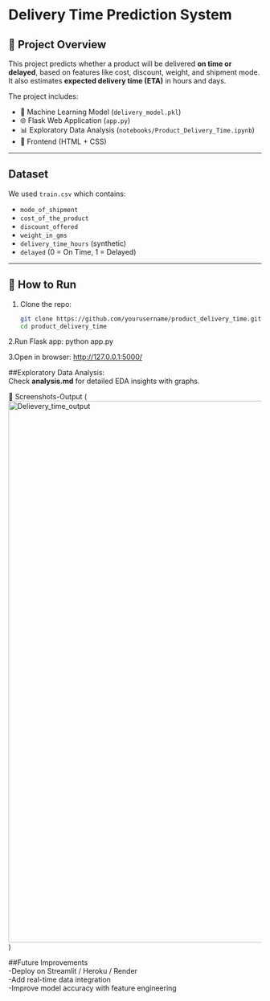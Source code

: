 # Delivery Time Prediction System

## 📌 Project Overview
This project predicts whether a product will be delivered **on time or delayed**, based on features like cost, discount, weight, and shipment mode.  
It also estimates **expected delivery time (ETA)** in hours and days.

The project includes:
- 🧠 Machine Learning Model (`delivery_model.pkl`)
- 🌐 Flask Web Application (`app.py`)
- 📊 Exploratory Data Analysis (`notebooks/Product_Delivery_Time.ipynb`)
- 🎨 Frontend (HTML + CSS)

---

## Dataset
We used `train.csv` which contains:
- `mode_of_shipment`
- `cost_of_the_product`
- `discount_offered`
- `weight_in_gms`
- `delivery_time_hours` (synthetic)
- `delayed` (0 = On Time, 1 = Delayed)

---

## 🚀 How to Run

1. Clone the repo:
   ```bash
   git clone https://github.com/yourusername/product_delivery_time.git
   cd product_delivery_time
   
2.Run Flask app:
    python app.py
    
3.Open in browser:
    http://127.0.0.1:5000/

##Exploratory Data Analysis:  
Check **analysis.md** for detailed EDA insights with graphs.

📸 Screenshots-Output
(<img width="1919" height="1079" alt="Delievery_time_output" src="https://github.com/user-attachments/assets/7671c41e-7e2b-4920-9f93-eeb51c72908c" />)


##Future Improvements  
-Deploy on Streamlit / Heroku / Render  
-Add real-time data integration  
-Improve model accuracy with feature engineering
